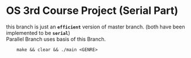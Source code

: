 # OS 3rd Course Project (Serial Part)
this branch is just an __`efficient`__ version of master branch. (both have been implemented to be __`serial`__)
<br>
Parallel Branch uses basis of this Branch.
```property
    make && clear && ./main <GENRE>
```